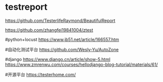 # testreport
https://github.com/TesterlifeRaymond/BeautifulReport


https://github.com/zhangfei19841004/ztest

#python+locust
https://www.jb51.net/article/166557.htm

#自动化测试平台
https://github.com/Wesly-Yu/AutoZone

#django
https://www.django.cn/article/show-5.html
https://www.zmrenwu.com/courses/hellodjango-blog-tutorial/materials/61/

#开源平台
https://testerhome.com/
